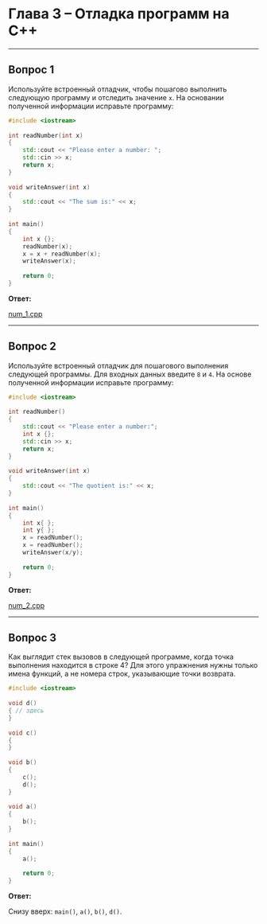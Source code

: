 # Глава 3 – Отладка программ на C++

___

## Вопрос 1

Используйте встроенный отладчик, чтобы пошагово выполнить следующую программу и отследить значение `x`. На основании полученной информации исправьте программу:

```cpp
#include <iostream>
 
int readNumber(int x)
{
    std::cout << "Please enter a number: ";
    std::cin >> x;
    return x;
}
 
void writeAnswer(int x)
{
    std::cout << "The sum is:" << x;
}
 
int main()
{
    int x {};
    readNumber(x);
    x = x + readNumber(x);
    writeAnswer(x);
 
    return 0;
}
```

__Ответ:__

[num_1.cpp](num_1.cpp)
___

## Вопрос 2

Используйте встроенный отладчик для пошагового выполнения следующей программы. Для входных данных введите `8` и `4`. На основе полученной информации исправьте программу:

```cpp
#include <iostream>
 
int readNumber()
{
    std::cout << "Please enter a number:";
    int x {};
    std::cin >> x;
    return x;
}
 
void writeAnswer(int x)
{
    std::cout << "The quotient is:" << x;
}
 
int main()
{
    int x{ };
    int y{ };
    x = readNumber();
    x = readNumber();
    writeAnswer(x/y);
 
    return 0;
}
```

__Ответ:__

[num_2.cpp](num_2.cpp)
___

## Вопрос 3

Как выглядит стек вызовов в следующей программе, когда точка выполнения находится в строке 4? Для этого упражнения нужны только имена функций, а не номера строк, указывающие точки возврата.

```cpp
#include <iostream>
 
void d()
{ // здесь
}
 
void c()
{
}
 
void b()
{
    c();
    d();
}
 
void a()
{
    b();
}
 
int main()
{
    a();
 
    return 0;
}
```

__Ответ:__

Снизу вверх: `main()`, `a()`, `b()`, `d()`.

